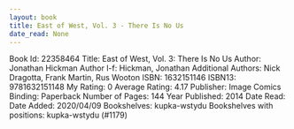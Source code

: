 ```yaml
---
layout: book
title: East of West, Vol. 3 - There Is No Us
date_read: None
---
```


Book Id: 22358464
Title: East of West, Vol. 3: There Is No Us
Author: Jonathan Hickman
Author l-f: Hickman, Jonathan
Additional Authors: Nick Dragotta, Frank Martin, Rus Wooton
ISBN: 1632151146
ISBN13: 9781632151148
My Rating: 0
Average Rating: 4.17
Publisher: Image Comics
Binding: Paperback
Number of Pages: 144
Year Published: 2014
Date Read: 
Date Added: 2020/04/09
Bookshelves: kupka-wstydu
Bookshelves with positions: kupka-wstydu (#1179)

